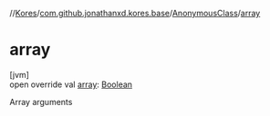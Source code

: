 //[Kores](../../../index.md)/[com.github.jonathanxd.kores.base](../index.md)/[AnonymousClass](index.md)/[array](array.md)

# array

[jvm]\
open override val [array](array.md): [Boolean](https://kotlinlang.org/api/latest/jvm/stdlib/kotlin/-boolean/index.html)

Array arguments
